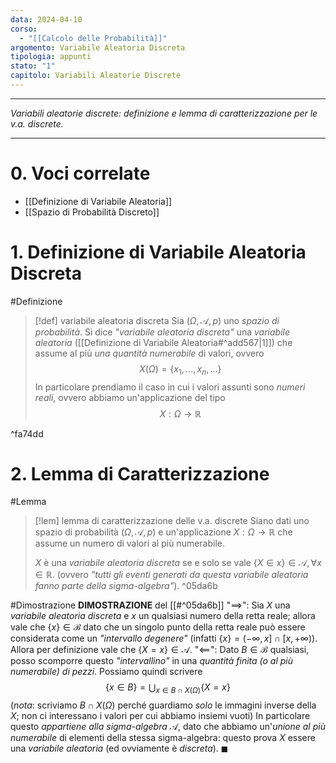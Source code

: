 ```yaml
---
data: 2024-04-10
corso:
  - "[[Calcolo delle Probabilità]]"
argomento: Variabile Aleatoria Discreta
tipologia: appunti
stato: "1"
capitolo: Variabili Aleatorie Discrete
---
```

- - -
*Variabili aleatorie discrete: definizione e lemma di caratterizzazione per le v.a. discrete.*
- - -
# 0. Voci correlate
- [[Definizione di Variabile Aleatoria]]
- [[Spazio di Probabilità Discreto]]
# 1. Definizione di Variabile Aleatoria Discreta
#Definizione 
> [!def] variabile aleatoria discreta
> Sia $(\Omega, \mathcal{A}, p)$ uno *spazio di probabilità*. Si dice *"variabile aleatoria discreta"* una *variabile aleatoria* ([[Definizione di Variabile Aleatoria#^add567|1]]) che assume al più *una quantità numerabile* di valori, ovvero
> $$
> X(\Omega)=\{x_1, \ldots, x_n, \ldots\}
> $$
> In particolare prendiamo il caso in cui i valori assunti sono *numeri reali*, ovvero abbiamo un'applicazione del tipo
> $$
> X: \Omega \longrightarrow \mathbb{R}
> $$

^fa74dd

# 2. Lemma di Caratterizzazione
#Lemma 
> [!lem] lemma di caratterizzazione delle v.a. discrete
> Siano dati uno spazio di probabilità $(\Omega, \mathcal A, p)$ e un'applicazione $X: \Omega \longrightarrow \mathbb{R}$ che assume un numero di valori al più numerabile.
> 
> $X$ è una *variabile aleatoria discreta* se e solo se vale $\{X \in x\} \in \mathcal A, \forall x \in \mathbb{R}$. 
> (ovvero *"tutti gli eventi generati da questa variabile aleatoria fanno parte della sigma-algebra"*).
^05da6b

#Dimostrazione 
**DIMOSTRAZIONE** del [[#^05da6b]]
"$\implies$": Sia $X$ una *variabile aleatoria discreta* e $x$ un qualsiasi numero della retta reale; allora vale che $\{x\} \in \mathcal{B}$ dato che un singolo punto della retta reale può essere considerata come un *"intervallo degenere"* (infatti $\{x\} = (-\infty, x] \cap [x, +\infty)$). Allora per definizione vale che $\{X = x\} \in \mathcal A$.
"$\impliedby$": Dato $B \in \mathcal{B}$ qualsiasi, posso scomporre questo *"intervallino"* in una *quantità finita (o al più numerabile) di pezzi*. Possiamo quindi scrivere
$$
\{x \in B\} = \bigcup_{x \in B \cap X(\Omega)}\{X= x\}
$$
(*nota*: scriviamo $B \cap X(\Omega)$ perché guardiamo *solo* le immagini inverse della $X$; non ci interessano i valori per cui abbiamo insiemi vuoti)
In particolare questo *appartiene alla sigma-algebra* $\mathcal{A}$, dato che abbiamo un'*unione al più numerabile* di elementi della stessa sigma-algebra: questo prova $X$ essere una *variabile aleatoria* (ed ovviamente è *discreta*). $\blacksquare$
